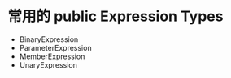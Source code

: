 # 常用的 public Expression Types

- BinaryExpression
- ParameterExpression
- MemberExpression
- UnaryExpression